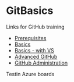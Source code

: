 # GitBasics 

Links for GitHub training
* [Prerequisites](./Excercises/Prerequisites.md)
* [Basics](./Excercises/GitBasics.md)
* [Basics - with VS](./Excercises/GitBasicsVs.md)
* [Advanced GitHub](./Excercises/AdvancedGitHub.md)
* [GitHub Administration](./Excercises/GitHubAdmin.md)
 
Testin Azure boards
